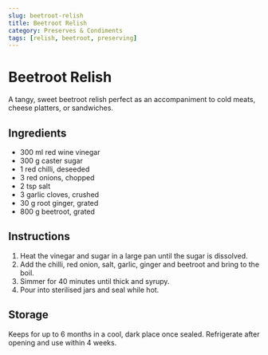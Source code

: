 ```yaml
---
slug: beetroot-relish
title: Beetroot Relish
category: Preserves & Condiments
tags: [relish, beetroot, preserving]
---
```


# Beetroot Relish

A tangy, sweet beetroot relish perfect as an accompaniment to cold meats, cheese platters, or sandwiches.

## Ingredients

- 300 ml red wine vinegar
- 300 g caster sugar
- 1 red chilli, deseeded
- 3 red onions, chopped
- 2 tsp salt
- 3 garlic cloves, crushed
- 30 g root ginger, grated
- 800 g beetroot, grated

## Instructions

1. Heat the vinegar and sugar in a large pan until the sugar is dissolved.
2. Add the chilli, red onion, salt, garlic, ginger and beetroot and bring to the boil.
3. Simmer for 40 minutes until thick and syrupy.
4. Pour into sterilised jars and seal while hot.

## Storage

Keeps for up to 6 months in a cool, dark place once sealed. Refrigerate after opening and use within 4 weeks.
